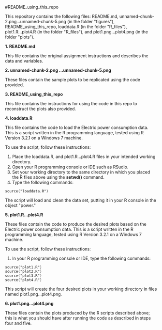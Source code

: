 #README_using_this_repo

This repository contains the following files: README.md, unnamed-chunk-2.png...unnamed-chunk-5.png (in the folder "figures"), README_using_this_repo, loaddata.R (in the folder "R_files"), plot1.R...plot4.R (in the folder "R_files"), and plot1.png...plot4.png (in the folder "plots"). 

**1. README.md**

This file contains the original assignment instructions and describes the data and variables. 

**2. unnamed-chunk-2.png ...unnamed-chunk-5.png**

These files contain the sample plots to be replicated using the code provided. 

**3. README_using_this_repo**

This file contains the instructions for using the code in this repo to reconstruct the plots also provided. 

**4. loaddata.R**

This file contains the code to load the Electric power consumption data. This is a script written in the R programming language, tested using R Version 3.2.1 on a Windows 7 machine. 

To use the script, follow these instructions:
 
1. Place the loaddata.R, and plot1.R...plot4.R files in your intended working directory.
2. Open your R programming console or IDE such as RSudio. 
3. Set your working directory to the same directory in which you placed the R files above using the **setwd()** command. 
4. Type the following commands: 

```
source("loaddata.R")
```
The script will load and clean the data set, putting it in your R console in the object "power."


**5. plot1.R...plot4.R**

These files contain the code to produce the desired plots based on the Electric power consumption data. This is a script written in the R programming language, tested using R Version 3.2.1 on a Windows 7 machine. 

To use the script, follow these instructions:
1. In your R programming console or IDE, type the following commands: 

```
source("plot1.R")
source("plot2.R")
source("plot3.R")
source("plot4.R")
```

This script will create the four desired plots in your working directory in files named plot1.png...plot4.png. 

**6. plot1.png...plot4.png**

These files contain the plots produced by the R scripts described above; this is what you should have after running the code as described in steps four and five. 